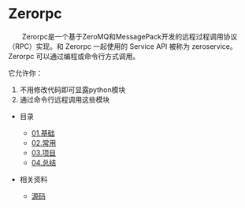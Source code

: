 # Zerorpc

　　Zerorpc是一个基于ZeroMQ和MessagePack开发的远程过程调用协议（RPC）实现。和 Zerorpc 一起使用的 Service API 被称为 zeroservice。Zerorpc 可以通过编程或命令行方式调用。

它允许你：
1. 不用修改代码即可显露python模块
2. 通过命令行远程调用这些模块


* 目录
    * [01.基础](01.Basic)
    * [02.常用](02.Framework)
    * [03.项目](03.Project)
    * [04.总结](04.Summary)

* 相关资料
    * [源码](https://github.com/dotcloud/zerorpc-python)

